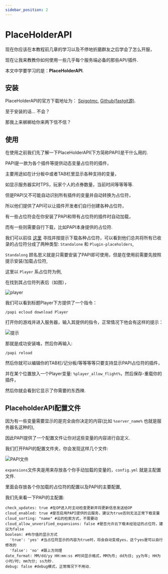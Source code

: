 ```yaml
---
sidebar_position: 2
---
```


# PlaceHolderAPI

现在你应该在本教程前几章的学习以及不停地折磨群友之后学会了怎么开服，

现在让我来教教你如何使用一些几乎每个服务端必备的那些API/插件.

本文中学要学习的是：**PlaceHolderAPI**.

## 安装

PlaceHolderAPI的官方下载地址为： [Spigotmc](https://placeholderapi.com/), [Github(fastgit源)](https://hub.fastgit.xyz/PlaceholderAPI/PlaceholderAPI/releases).

至于安装的话... 不会？

那我上来梆梆给你来两下信不信？

## 使用

在使用之前我们先了解一下PlaceHolderAPI(下方简称PAPI)是干什么用的.

PAPI是一款为各个插件等提供动态变量占位符的插件，

主要用途如在计分板中或者TAB栏里显示各种支持的变量，

如显示服务器实时TPS，玩家个人的点券数量，当前时间等等等等.

但是PAPI又不可能自动识别所有插件的变量并自动转换为占位符，

所以他们提供了API可以让插件开发者们自行创建各种占位符，

有一些占位符会在你安装了PAPI和带有占位符的插件时自动加载，

而有一些则需要自行下载，比如PAPI本身提供的占位符.

我们可以前往 [这里](https://hub.fastgit.xyz/PlaceholderAPI/PlaceholderAPI/wiki/Placeholders) 寻找并按提示下载各种占位符，可以看到他们总共将所有已收录的占位符分成了两种类型: <code>Standalone</code> 和 <code>Plugin-placeholders</code>,

<code>Standalong</code> 顾名思义就是只需要安装了PAPI即可使用，但是在使用前需要先按照提示安装/加载占位符,

这里以 <code>Player</code> 系占位符为例, 

在找到其占位符列表后（如图），

![player](https://s1.ax1x.com/2022/08/24/vcgkes.png)

我们可以看到标题Player下方提供了一个指令：

```
/papi ecloud download Player
```

打开你的游戏并进入服务器，输入其提供的指令，正常情况下他会有这样的提示：

![提示](https://s1.ax1x.com/2022/08/24/vcgHhV.png)

那就是成功安装咯，然后你再输入:

```
/papi reload
```

然后你就可以编辑你的TAB栏/记分板/等等等等只要支持显示PAPI占位符的插件，

并在某个位置放入一个Player变量: <code>%player_allow_flight%</code>，然后保存-重载你的插件，

然后你就会看到它显示了你需要的东西辣.

## PlaceholderAPI配置文件

因为有一些变量需要显示的是完全由你决定的内容(比如 <code>%server_name%</code> 也就是服务器名这种的),

因此PAPI提供了一个配置文件让你对这些变量的内容进行自定义.

我们打开PAPI的配置文件夹，你会发现这样几个文件:

![PAPI文件](https://s1.ax1x.com/2022/08/24/vcgUSO.png)

<code>expansions</code>文件夹是用来存放各个你手动加载的变量的，<code>config.yml</code> 就是主配置文件.

里面会存放各个你加载的占位符的配置以及PAPI的主要配置,

我们先来看一下PAPI的主配置:

```
check_updates: true #在OP进入时主动检查更新并将更新信息发送给OP
cloud_enabled: true #是否启用PAPI提供的云服务，建议为true否则无法正常下载变量
cloud_sorting: "name" #云的检索方式，不需要动
cloud_allow_unverified_expansions: false #是否允许云下载未经验证的占位符，建议为false
boolean: #布尔值的显示方式
  'true': 'yes' #当占位符显示的内容为true时，将会自动变成yes，这个yes是可以自行修改的
  'false': 'no' #跟上方同理
date_format: MM/dd/yy HH:mm:ss #时间显示格式，MM为月; dd为日; yy为年; HH为小时/时; mm为分; ss为秒.
debug: false #debug模式，正常情况下不用动.
```